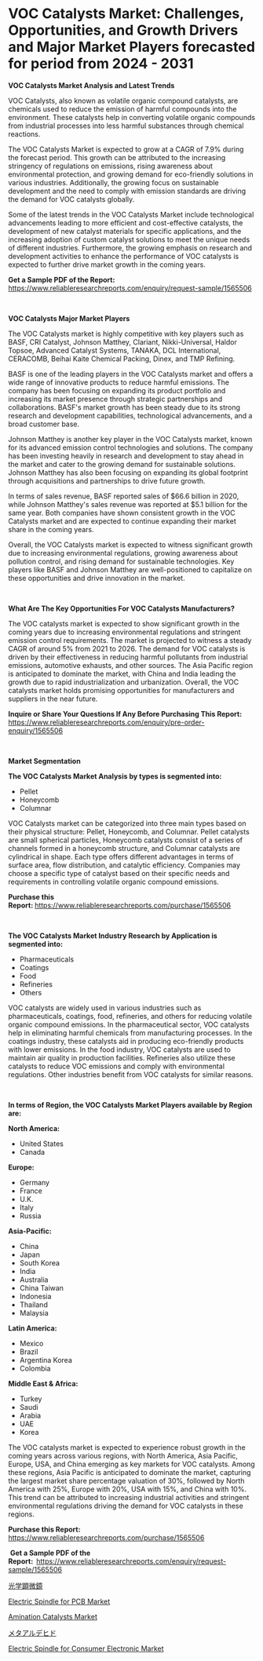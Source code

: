 <p><h1>VOC Catalysts Market: Challenges, Opportunities, and Growth Drivers and Major Market Players forecasted for period from 2024 - 2031</h1></p><p><strong>VOC Catalysts Market Analysis and Latest Trends</strong></p>
<p><p>VOC Catalysts, also known as volatile organic compound catalysts, are chemicals used to reduce the emission of harmful compounds into the environment. These catalysts help in converting volatile organic compounds from industrial processes into less harmful substances through chemical reactions.</p><p>The VOC Catalysts Market is expected to grow at a CAGR of 7.9% during the forecast period. This growth can be attributed to the increasing stringency of regulations on emissions, rising awareness about environmental protection, and growing demand for eco-friendly solutions in various industries. Additionally, the growing focus on sustainable development and the need to comply with emission standards are driving the demand for VOC catalysts globally.</p><p>Some of the latest trends in the VOC Catalysts Market include technological advancements leading to more efficient and cost-effective catalysts, the development of new catalyst materials for specific applications, and the increasing adoption of custom catalyst solutions to meet the unique needs of different industries. Furthermore, the growing emphasis on research and development activities to enhance the performance of VOC catalysts is expected to further drive market growth in the coming years.</p></p>
<p><strong>Get a Sample PDF of the Report:&nbsp;</strong> <a href="https://www.reliableresearchreports.com/enquiry/request-sample/1565506">https://www.reliableresearchreports.com/enquiry/request-sample/1565506</a></p>
<p>&nbsp;</p>
<p><strong>VOC Catalysts Major Market Players</strong></p>
<p><p>The VOC Catalysts market is highly competitive with key players such as BASF, CRI Catalyst, Johnson Matthey, Clariant, Nikki-Universal, Haldor Topsoe, Advanced Catalyst Systems, TANAKA, DCL International, CERACOMB, Beihai Kaite Chemical Packing, Dinex, and TMP Refining.</p><p>BASF is one of the leading players in the VOC Catalysts market and offers a wide range of innovative products to reduce harmful emissions. The company has been focusing on expanding its product portfolio and increasing its market presence through strategic partnerships and collaborations. BASF's market growth has been steady due to its strong research and development capabilities, technological advancements, and a broad customer base.</p><p>Johnson Matthey is another key player in the VOC Catalysts market, known for its advanced emission control technologies and solutions. The company has been investing heavily in research and development to stay ahead in the market and cater to the growing demand for sustainable solutions. Johnson Matthey has also been focusing on expanding its global footprint through acquisitions and partnerships to drive future growth.</p><p>In terms of sales revenue, BASF reported sales of $66.6 billion in 2020, while Johnson Matthey's sales revenue was reported at $5.1 billion for the same year. Both companies have shown consistent growth in the VOC Catalysts market and are expected to continue expanding their market share in the coming years.</p><p>Overall, the VOC Catalysts market is expected to witness significant growth due to increasing environmental regulations, growing awareness about pollution control, and rising demand for sustainable technologies. Key players like BASF and Johnson Matthey are well-positioned to capitalize on these opportunities and drive innovation in the market.</p></p>
<p>&nbsp;</p>
<p><strong>What Are The Key Opportunities For VOC Catalysts Manufacturers?</strong></p>
<p><p>The VOC catalysts market is expected to show significant growth in the coming years due to increasing environmental regulations and stringent emission control requirements. The market is projected to witness a steady CAGR of around 5% from 2021 to 2026. The demand for VOC catalysts is driven by their effectiveness in reducing harmful pollutants from industrial emissions, automotive exhausts, and other sources. The Asia Pacific region is anticipated to dominate the market, with China and India leading the growth due to rapid industrialization and urbanization. Overall, the VOC catalysts market holds promising opportunities for manufacturers and suppliers in the near future.</p></p>
<p><strong>Inquire or Share Your Questions If Any Before Purchasing This Report:</strong> <a href="https://www.reliableresearchreports.com/enquiry/pre-order-enquiry/1565506">https://www.reliableresearchreports.com/enquiry/pre-order-enquiry/1565506</a></p>
<p>&nbsp;</p>
<p><strong>Market Segmentation</strong></p>
<p><strong>The VOC Catalysts Market Analysis by types is segmented into:</strong></p>
<p><ul><li>Pellet</li><li>Honeycomb</li><li>Columnar</li></ul></p>
<p><p>VOC Catalysts market can be categorized into three main types based on their physical structure: Pellet, Honeycomb, and Columnar. Pellet catalysts are small spherical particles, Honeycomb catalysts consist of a series of channels formed in a honeycomb structure, and Columnar catalysts are cylindrical in shape. Each type offers different advantages in terms of surface area, flow distribution, and catalytic efficiency. Companies may choose a specific type of catalyst based on their specific needs and requirements in controlling volatile organic compound emissions.</p></p>
<p><strong>Purchase this Report:&nbsp;</strong><a href="https://www.reliableresearchreports.com/purchase/1565506">https://www.reliableresearchreports.com/purchase/1565506</a></p>
<p>&nbsp;</p>
<p><strong>The VOC Catalysts Market Industry Research by Application is segmented into:</strong></p>
<p><ul><li>Pharmaceuticals</li><li>Coatings</li><li>Food</li><li>Refineries</li><li>Others</li></ul></p>
<p><p>VOC catalysts are widely used in various industries such as pharmaceuticals, coatings, food, refineries, and others for reducing volatile organic compound emissions. In the pharmaceutical sector, VOC catalysts help in eliminating harmful chemicals from manufacturing processes. In the coatings industry, these catalysts aid in producing eco-friendly products with lower emissions. In the food industry, VOC catalysts are used to maintain air quality in production facilities. Refineries also utilize these catalysts to reduce VOC emissions and comply with environmental regulations. Other industries benefit from VOC catalysts for similar reasons.</p></p>
<p>&nbsp;</p>
<p><strong>In terms of Region, the VOC Catalysts Market Players available by Region are:</strong></p>
<p>
    <p> <strong> North America: </strong>
        <ul>
            <li>United States</li>
            <li>Canada</li>
        </ul>
        </p> 
    <p> <strong> Europe: </strong>
        <ul>
            <li>Germany</li>
            <li>France</li>
            <li>U.K.</li>
            <li>Italy</li>
            <li>Russia</li>
        </ul>
        </p> 
    <p> <strong> Asia-Pacific: </strong>
        <ul>
            <li>China</li>
            <li>Japan</li>
            <li>South Korea</li>
            <li>India</li>
            <li>Australia</li>
            <li>China Taiwan</li>
            <li>Indonesia</li>
            <li>Thailand</li>
            <li>Malaysia</li>
        </ul>
        </p> 
    <p> <strong> Latin America: </strong>
        <ul>
            <li>Mexico</li>
            <li>Brazil</li>
            <li>Argentina Korea</li>
            <li>Colombia</li>
        </ul>
        </p> 
    <p> <strong> Middle East & Africa: </strong>
        <ul>
            <li>Turkey</li>
            <li>Saudi</li>
            <li>Arabia</li>
            <li>UAE</li>
            <li>Korea</li>
        </ul>
    </p>
    </p>
<p><p>The VOC catalysts market is expected to experience robust growth in the coming years across various regions, with North America, Asia Pacific, Europe, USA, and China emerging as key markets for VOC catalysts. Among these regions, Asia Pacific is anticipated to dominate the market, capturing the largest market share percentage valuation of 30%, followed by North America with 25%, Europe with 20%, USA with 15%, and China with 10%. This trend can be attributed to increasing industrial activities and stringent environmental regulations driving the demand for VOC catalysts in these regions.</p></p>
<p><strong>Purchase this Report: </strong><a href="https://www.reliableresearchreports.com/purchase/1565506">https://www.reliableresearchreports.com/purchase/1565506</a></p>
<p>&nbsp;<strong>Get a Sample PDF of the Report:&nbsp;&nbsp;</strong><a href="https://www.reliableresearchreports.com/enquiry/request-sample/1565506">https://www.reliableresearchreports.com/enquiry/request-sample/1565506</a></p>
<p><strong></strong></p>
<p><p><a href="https://github.com/ddwcuskozol07187/Market-Research-Report-List-1/blob/main/8708944145.md">光学顕微鏡</a></p><p><a href="https://issuu.com/reportprime-2/docs/electric-spindle-for-pcb-market-size-2030.pptx">Electric Spindle for PCB Market</a></p><p><a href="https://github.com/josesg55/Market-Research-Report-List-1/blob/main/amination-catalysts-market.md">Amination Catalysts Market</a></p><p><a href="https://github.com/xtkhtofdt934839/Market-Research-Report-List-1/blob/main/1959734144.md">メタアルデヒド</a></p><p><a href="https://issuu.com/reportprime-2/docs/electric-spindle-for-consumer-electronic-market-si">Electric Spindle for Consumer Electronic Market</a></p></p>